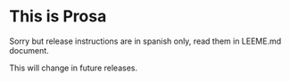 # This is Prosa

Sorry but release instructions are in spanish only, read them in LEEME.md document.

This will change in future releases.

